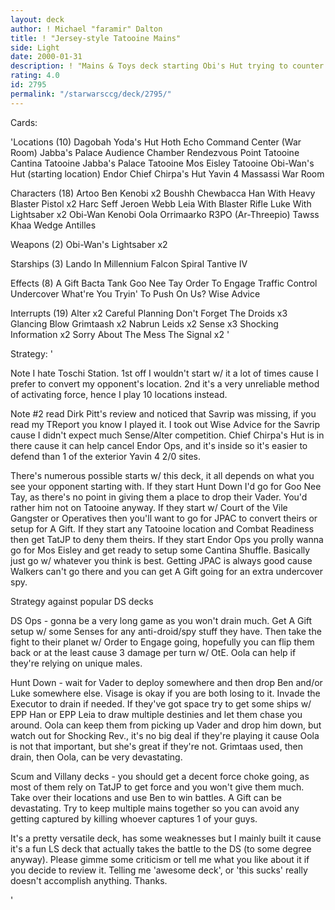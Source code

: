```yaml
---
layout: deck
author: ! Michael "faramir" Dalton
title: ! "Jersey-style Tatooine Mains"
side: Light
date: 2000-01-31
description: ! "Mains & Toys deck starting Obi's Hut trying to counter most popular DS decks out right now."
rating: 4.0
id: 2795
permalink: "/starwarsccg/deck/2795/"
---
```

Cards: 

'Locations (10)
Dagobah Yoda's Hut
Hoth Echo Command Center (War Room)
Jabba's Palace Audience Chamber
Rendezvous Point
Tatooine Cantina
Tatooine Jabba's Palace
Tatooine Mos Eisley
Tatooine Obi-Wan's Hut (starting location)
Endor Chief Chirpa's Hut
Yavin 4 Massassi War Room

Characters (18)
Artoo
Ben Kenobi  x2
Boushh
Chewbacca
Han With Heavy Blaster Pistol  x2
Harc Seff
Jeroen Webb
Leia With Blaster Rifle
Luke With Lightsaber  x2
Obi-Wan Kenobi
Oola
Orrimaarko
R3PO (Ar-Threepio)
Tawss Khaa
Wedge Antilles

Weapons (2)
Obi-Wan's Lightsaber  x2

Starships (3)
Lando In Millennium Falcon
Spiral
Tantive IV

Effects (8)
A Gift
Bacta Tank
Goo Nee Tay
Order To Engage
Traffic Control
Undercover
What're You Tryin' To Push On Us?
Wise Advice

Interrupts (19)
Alter  x2
Careful Planning
Don't Forget The Droids  x3
Glancing Blow
Grimtaash  x2
Nabrun Leids  x2
Sense  x3
Shocking Information  x2
Sorry About The Mess
The Signal  x2 '

Strategy: '

Note I hate Toschi Station.  1st off I wouldn't start w/ it a lot of times cause I prefer to convert my opponent's location.  2nd it's a very unreliable method of activating force, hence I play 10 locations instead.

Note #2 read Dirk Pitt's review and noticed that Savrip was missing, if you read my TReport you know I played it.  I took out Wise Advice for the Savrip cause I didn't expect much Sense/Alter competition.  Chief Chirpa's Hut is in there cause it can help cancel Endor Ops, and it's inside so it's easier to defend than 1 of the exterior Yavin 4 2/0 sites.

There's numerous possible starts w/ this deck, it all depends on what you see your opponent starting with.  If they start Hunt Down I'd go for Goo Nee Tay, as there's no point in giving them a place to drop their Vader.	You'd rather him not on Tatooine anyway.  If they start w/ Court of the Vile Gangster or Operatives then you'll want to go for JPAC to convert theirs or setup for A Gift.  If they start any Tatooine location and Combat Readiness then get TatJP to deny them theirs.  If they start Endor Ops you prolly wanna go for Mos Eisley and get ready to setup some Cantina Shuffle.  Basically just go w/ whatever you think is best.  Getting JPAC is always good cause Walkers can't go there and you can get A Gift going for an extra undercover spy.

Strategy against popular DS decks

DS Ops - gonna be a very long game as you won't drain much.  Get A Gift setup w/ some Senses for any anti-droid/spy stuff they have.  Then take the fight to their planet w/ Order to Engage going, hopefully you can flip them back or at the least cause 3 damage per turn w/ OtE.  Oola can help if they're relying on unique males.

Hunt Down - wait for Vader to deploy somewhere and then drop Ben and/or Luke somewhere else.  Visage is okay if you are both losing to it.  Invade the Executor to drain if needed.  If they've got space try to get some ships w/ EPP Han or EPP Leia to draw multiple destinies and let them chase you around.  Oola can keep them from picking up Vader and drop him down, but watch out for Shocking Rev., it's no big deal if they're playing it cause Oola is not that important, but she's great if they're not.  Grimtaas used, then drain, then Oola, can be very devastating.

Scum and Villany decks - you should get a decent force choke going, as most of them rely on TatJP to get force and you won't give them much.	Take over their locations and use Ben to win battles.  A Gift can be devastating.  Try to keep multiple mains together so you can avoid any getting captured by killing whoever captures 1 of your guys.


It's a pretty versatile deck, has some weaknesses but I mainly built it cause it's a fun LS deck that actually takes the battle to the DS (to some degree anyway).  Please gimme some criticism or tell me what you like about it if you decide to review it.  Telling me 'awesome deck', or 'this sucks' really doesn't accomplish anything.  Thanks.

'
